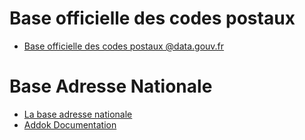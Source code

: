 # Base officielle des codes postaux

* [Base officielle des codes postaux @data.gouv.fr](https://www.data.gouv.fr/fr/datasets/base-officielle-des-codes-postaux)

# Base Adresse Nationale

* [La base adresse nationale](https://adresse.data.gouv.fr/)
* [Addok Documentation](http://addok.readthedocs.io/en/latest)
